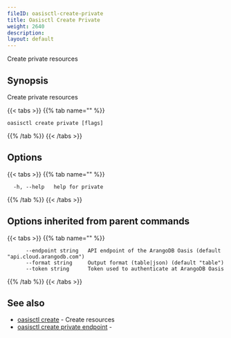 ```yaml
---
fileID: oasisctl-create-private
title: Oasisctl Create Private
weight: 2640
description: 
layout: default
---
```

Create private resources

## Synopsis

Create private resources

{{< tabs >}}
{{% tab name="" %}}
```
oasisctl create private [flags]
```
{{% /tab %}}
{{< /tabs >}}

## Options

{{< tabs >}}
{{% tab name="" %}}
```
  -h, --help   help for private
```
{{% /tab %}}
{{< /tabs >}}

## Options inherited from parent commands

{{< tabs >}}
{{% tab name="" %}}
```
      --endpoint string   API endpoint of the ArangoDB Oasis (default "api.cloud.arangodb.com")
      --format string     Output format (table|json) (default "table")
      --token string      Token used to authenticate at ArangoDB Oasis
```
{{% /tab %}}
{{< /tabs >}}

## See also

* [oasisctl create]()	 - Create resources
* [oasisctl create private endpoint](oasisctl-create-private-endpoint)	 - 

